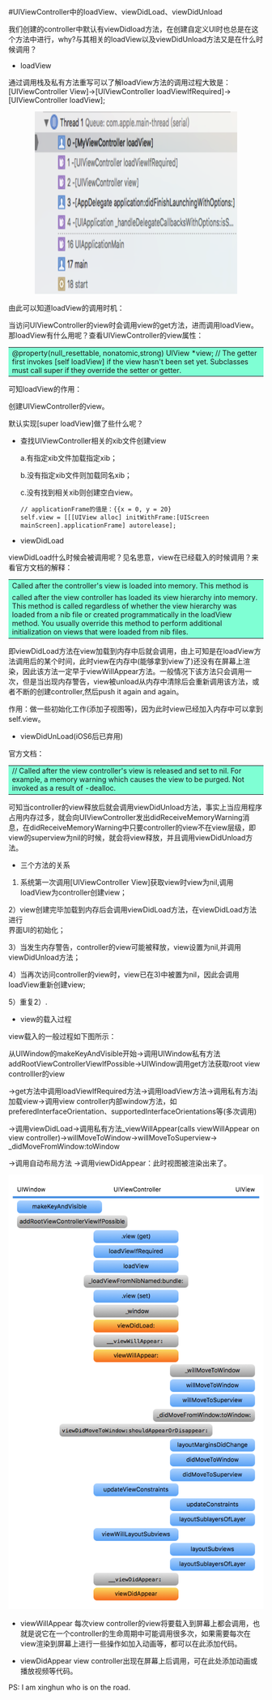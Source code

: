 #UIViewController中的loadView、viewDidLoad、viewDidUnload

我们创建的controller中默认有viewDidload方法，在创建自定义UI时也总是在这个方法中进行，why?与其相关的loadView以及viewDidUnload方法又是在什么时候调用？

- loadView

 通过调用栈及私有方法重写可以了解loadView方法的调用过程大致是：[UIViewController View]->[UIViewController loadViewIfRequired]->[UIViewController loadView];
<div align="center">
<img src = "assets/pic9-1.png" width="400" height="360"</>
</div>

 由此可以知道loadView的调用时机：
 
 当访问UIViewController的view时会调用view的get方法，进而调用loadView。
 那loadView有什么用呢？查看UIViewController的view属性：
 <table><tr><td bgcolor=#7FFFD4>@property(null_resettable, nonatomic,strong) UIView *view; // The getter first invokes [self loadView] if the view hasn't been set yet. Subclasses must call super if they override the setter or getter.
</td></tr></table>
可知loadView的作用：

 创建UIViewController的view。

 默认实现[super loadView]做了些什么呢？
 - 查找UIViewController相关的xib文件创建view
 
   a.有指定xib文件加载指定xib；
   
   b.没有指定xib文件则加载同名xib；
   
   c.没有找到相关xib则创建空白view。
   
   ```objc
   // applicationFrame的值是：{{x = 0, y = 20}
   self.view = [[[UIView alloc] initWithFrame:[UIScreen mainScreen].applicationFrame] autorelease];  

   ```
   


- viewDidLoad

 viewDidLoad什么时候会被调用呢？见名思意，view在已经载入的时候调用？来看官方文档的解释：

 <table><tr><td bgcolor=#7FFFD4>Called after the controller's view is loaded into memory.
This method is called after the view controller has loaded its view hierarchy into memory. This method is called regardless of whether the view hierarchy was loaded from a nib file or created programmatically in the loadView method. You usually override this method to perform additional initialization on views that were loaded from nib files.</td></tr></table>

 即viewDidLoad方法在view加载到内存中后就会调用，由上可知是在loadView方法调用后的某个时间，此时view在内存中(能够拿到view了)还没有在屏幕上渲染，因此该方法一定早于viewWillAppear方法。一般情况下该方法只会调用一次，但是当出现内存警告，view被unload从内存中清除后会重新调用该方法，或者不断的创建controller,然后push it again and again。
 
 作用：做一些初始化工作(添加子视图等)，因为此时view已经加入内存中可以拿到self.view。
 
- viewDidUnLoad(iOS6后已弃用)

 官方文档：
<table><tr><td bgcolor=#7FFFD4>// Called after the view controller's view is released and set to nil. For example, a memory warning which causes the view to be purged. Not invoked as a result of -dealloc.</td></tr></table>
可知当controller的view释放后就会调用viewDidUnload方法，事实上当应用程序占用内存过多，就会向UIViewController发出didReceiveMemoryWarning消息，在didReceiveMemoryWarning中只要controller的view不在view层级，即view的superview为nil的时候，就会将view释放，并且调用viewDidUnload方法。

- 三个方法的关系

 1) 系统第一次调用[UIViewController View]获取view时view为nil,调用
     loadView为controller创建view；
 
 2）view创建完毕加载到内存后会调用viewDidLoad方法，在viewDidLoad方法进行      
    界面UI的初始化；
 
 3）当发生内存警告，controller的view可能被释放，view设置为nil,并调用      
    viewDidUnload方法；
 
 4）当再次访问controller的view时，view已在3)中被置为nil，因此会调用
    loadView重新创建view;
 
 5）重复2）.
 
- view的载入过程

 view载入的一般过程如下图所示：

 从UIWindow的makeKeyAndVisible开始->调用UIWindow私有方法addRootViewControllerViewIfPossible->UIWindow调用get方法获取root view controlller的view

 ->get方法中调用loadViewIfRequired方法->调用loadView方法->调用私有方法j加载view->调用view controller内部window方法，如preferedInterfaceOrientation、supportedInterfaceOrientations等(多次调用)
 
 ->调用viewDidLoad->调用私有方法_viewWillAppear(calls viewWillAppear on view controller)->willMoveToWindow->willMoveToSuperview-> _didMoveFromWindow:toWindow
 
 ->调用自动布局方法
 ->调用viewDidAppear：此时视图被渲染出来了。
 

![](/assets/pic9-2.png)


- viewWillAppear
每次view controller的view将要载入到屏幕上都会调用，也就是说它在一个controller的生命周期中可能调用很多次，如果需要每次在view渲染到屏幕上进行一些操作如加入动画等，都可以在此添加代码。

- viewDidAppear
view controller出现在屏幕上后调用，可在此处添加动画或播放视频等代码。

PS: I am xinghun who is on the road.


